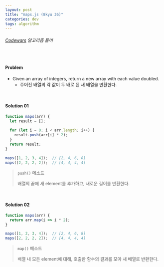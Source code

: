 ```yaml
---
layout: post
title: "maps.js (8kyu 36)"
categories: dev
tags: algorithm
---
```


###### [Codewars](https://www.codewars.com) 알고리즘 풀이

<br>

#### Problem

- Given an array of integers, return a new array with each value doubled.
  - 주어진 배열의 각 값이 두 배로 된 새 배열을 반환한다.

<br>

#### Solution 01

```js
function maps(arr) {
  let result = [];
  
  for (let i = 0; i < arr.length; i++) {
    result.push(arr[i] * 2);
  }
  return result;
}

maps([1, 2, 3, 4]);  // [2, 4, 6, 8]
maps([2, 2, 2, 2]);  // [4, 4, 4, 4]
```

> `push()` 메소드
>
> 배열의 끝에 새 element를 추가하고, 새로운 길이를 반환한다.

<br>

#### Solution 02

```js
function maps(arr) {
  return arr.map(i => i * 2);
}

maps([1, 2, 3, 4]);  // [2, 4, 6, 8]
maps([2, 2, 2, 2]);  // [4, 4, 4, 4]
```

> `map()` 메소드
>
> 배열 내 모든 element에 대해, 호출한 함수의 결과를 모아 새 배열로 반환한다.

<br>

<br>